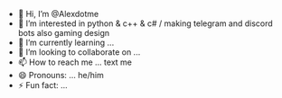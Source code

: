- 👋 Hi, I’m @Alexdotme
- 👀 I’m interested in python & c++ & c#  / making telegram and discord bots also gaming design
- 🌱 I’m currently learning ...
- 💞️ I’m looking to collaborate on ...
- 📫 How to reach me ... text me 
- 😄 Pronouns: ... he/him
- ⚡ Fun fact: ... 

<!---
Alexdotme/Alexdotme is a ✨ special ✨ repository because its `README.md` (this file) appears on your GitHub profile.
You can click the Preview link to take a look at your changes.
--->
